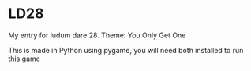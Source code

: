 LD28
====

My entry for ludum dare 28.  Theme: You Only Get One

This is made in Python using pygame, you will need
both installed to run this game
